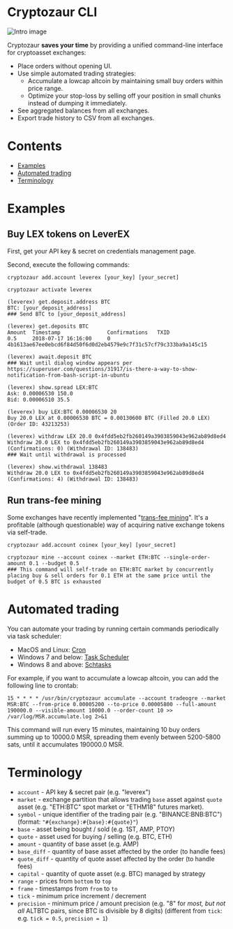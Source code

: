 # Cryptozaur CLI

![Intro image](https://github.com/DenisGorbachev/cryptozaur/blob/master/images/intro.jpg)

Cryptozaur **saves your time** by providing a unified command-line interface for cryptoasset exchanges:

* Place orders without opening UI.
* Use simple automated trading strategies:
  * Accumulate a lowcap altcoin by maintaining small buy orders within price range.
  * Optimize your stop-loss by selling off your position in small chunks instead of dumping it immediately.
* See aggregated balances from all exchanges.
* Export trade history to CSV from all exchanges.

# Contents

* [Examples](#examples)
* [Automated trading](#automated-trading)
* [Terminology](#terminology)

# Examples

## Buy LEX tokens on LeverEX

First, get your API key & secret on credentials management page.

Second, execute the following commands:

```
cryptozaur add.account leverex [your_key] [your_secret]

cryptozaur activate leverex

(leverex) get.deposit.address BTC
BTC: [your_deposit_address]
### Send BTC to [your_deposit_address]

(leverex) get.deposits BTC
Amount  Timestamp               Confirmations   TXID
0.5     2018-07-17 16:16:00     0               4b1613ae67ee0ebcd6f84d50f6d0d2eb4579e9c7f31c57cf79c333ba9a145c15       

(leverex) await.deposit BTC
### Wait until dialog window appears per https://superuser.com/questions/31917/is-there-a-way-to-show-notification-from-bash-script-in-ubuntu

(leverex) show.spread LEX:BTC
Ask: 0.00006530 150.0
Bid: 0.00006510 35.5

(leverex) buy LEX:BTC 0.00006530 20
Buy 20.0 LEX at 0.00006530 BTC = 0.00130600 BTC (Filled 20.0 LEX) (Order ID: 43213253)

(leverex) withdraw LEX 20.0 0x4fdd5eb2fb260149a3903859043e962ab89d8ed4
Withdraw 20.0 LEX to 0x4fdd5eb2fb260149a3903859043e962ab89d8ed4 (Confirmations: 0) (Withdrawal ID: 138483)
### Wait until withdrawal is processed

(leverex) show.withdrawal 138483
Withdraw 20.0 LEX to 0x4fdd5eb2fb260149a3903859043e962ab89d8ed4 (Confirmations: 4) (Withdrawal ID: 138483)
```

## Run trans-fee mining

Some exchanges have recently implemented "[trans-fee mining](https://www.binaryoptions.net/what-is-trans-fee-mining-and-why-you-should-care/)". It's a profitable (although questionable) way of acquiring native exchange tokens via self-trade.

```
cryptozaur add.account coinex [your_key] [your_secret]

cryptozaur mine --account coinex --market ETH:BTC --single-order-amount 0.1 --budget 0.5
### This command will self-trade on ETH:BTC market by concurrently placing buy & sell orders for 0.1 ETH at the same price until the budget of 0.5 BTC is exhausted
```

# Automated trading

You can automate your trading by running certain commands periodically via task scheduler:

* MacOS and Linux: [Cron](https://www.howtoforge.com/a-short-introduction-to-cron-jobs)
* Windows 7 and below: [Task Scheduler](https://docs.microsoft.com/en-us/previous-versions/windows/it-pro/windows-server-2008-R2-and-2008/cc748993(v=ws.11))
* Windows 8 and above: [Schtasks](https://docs.microsoft.com/en-us/previous-versions/windows/it-pro/windows-server-2012-R2-and-2012/cc725744(v=ws.11))

For example, if you want to accumulate a lowcap altcoin, you can add the following line to crontab:

```
15 * * * * /usr/bin/cryptozaur accumulate --account tradeogre --market MSR:BTC --from-price 0.00005200 --to-price 0.00005800 --full-amount 190000.0 --visible-amount 10000.0 --order-count 10 >> /var/log/MSR.accumulate.log 2>&1
```

This command will run every 15 minutes, maintaining 10 buy orders summing up to 10000.0 MSR, spreading them evenly between 5200-5800 sats, until it accumulates 190000.0 MSR.

# Terminology

* `account` - API key & secret pair (e.g. "leverex")
* `market` - exchange partition that allows trading `base` asset against `quote` asset (e.g. "ETH:BTC" spot market or "ETHM18" futures market).
* `symbol` - unique identifier of the trading pair (e.g. "BINANCE:BNB:BTC") (format: `"#{exchange}:#{base}:#{quote}"`)
* `base` - asset being bought / sold (e.g. 1ST, AMP, PTOY)
* `quote` - asset used for buying / selling (e.g. BTC, ETH)
* `amount` - quantity of base asset (e.g. AMP)
* `base_diff` - quantity of base asset affected by the order (to handle fees)
* `quote_diff` - quantity of quote asset affected by the order (to handle fees)
* `capital` - quantity of quote asset (e.g. BTC) managed by strategy
* `range` - prices from `bottom` to `top`
* `frame` - timestamps from `from` to `to`
* `tick` - minimum price increment / decrement
* `precision` - minimum price / amount precision (e.g. "8" for *most, but not all* ALTBTC pairs, since BTC is divisible by 8 digits) (different from `tick`: e.g. `tick = 0.5`, `precision = 1`)
